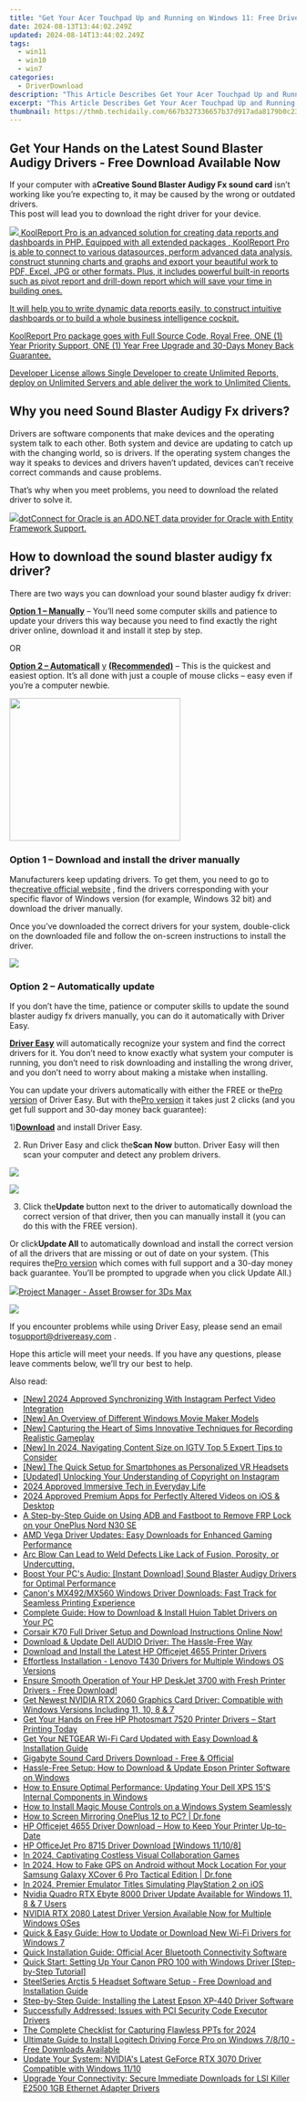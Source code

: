 ```yaml
---
title: "Get Your Acer Touchpad Up and Running on Windows 11: Free Drivers Available Here!"
date: 2024-08-13T13:44:02.249Z
updated: 2024-08-14T13:44:02.249Z
tags:
  - win11
  - win10
  - win7
categories:
  - DriverDownload
description: "This Article Describes Get Your Acer Touchpad Up and Running on Windows 11: Free Drivers Available Here!"
excerpt: "This Article Describes Get Your Acer Touchpad Up and Running on Windows 11: Free Drivers Available Here!"
thumbnail: https://thmb.techidaily.com/667b327336657b37d917ada8179b0c23c67339c9f07504ad9ddbf600b0c76aae.jpg
---
```


## Get Your Hands on the Latest Sound Blaster Audigy Drivers - Free Download Available Now

If your computer with a**Creative Sound Blaster Audigy Fx sound card** isn’t working like you’re expecting to, it may be caused by the wrong or outdated drivers.  
 This post will lead you to download the right driver for your device.

<!-- affiliate ads begin -->
<a href="https://secure.2checkout.com/order/checkout.php?PRODS=4737285&QTY=1&AFFILIATE=108875&CART=1"><img src="https://secure.avangate.com/images/merchant/b2f83c409ce63012229fb9cd465bdcfe/products/copy_reporting_system.png" border="0">  KoolReport Pro  is an advanced solution for creating data reports and dashboards in PHP. Equipped with all  extended packages , KoolReport Pro is able to connect to various datasources, perform advanced data analysis, construct stunning charts and graphs and export your beautiful work to PDF, Excel, JPG or other formats. Plus, it includes powerful built-in reports such as pivot report and drill-down report which will save your time in building ones. 

 It will help you to write dynamic data reports easily, to construct intuitive dashboards or to build a whole business intelligence cockpit. 

  KoolReport Pro  package goes with Full Source Code, Royal Free, ONE (1) Year Priority Support, ONE (1) Year Free Upgrade and 30-Days Money Back Guarantee. 

  Developer License  allows  Single Developer  to create Unlimited Reports, deploy on Unlimited Servers and able deliver the work to Unlimited Clients. </a>
<!-- affiliate ads end -->
## Why you need Sound Blaster Audigy Fx drivers?

 Drivers are software components that make devices and the operating system talk to each other. Both system and device are updating to catch up with the changing world, so is drivers. If the operating system changes the way it speaks to devices and drivers haven’t updated, devices can’t receive correct commands and cause problems.

 That’s why when you meet problems, you need to download the related driver to solve it.

<!-- affiliate ads begin -->
<a href="https://checkout.devart.com/order/checkout.php?PRODS=5023555&QTY=1&AFFILIATE=108875&CART=1"><img src="https://secure.avangate.com/images/merchant/45b430710ad04765a6afd58d9d9fafca/products/dotConnect_O.png" border="0">dotConnect for Oracle is an ADO.NET data provider for Oracle with Entity Framework Support.</a>
<!-- affiliate ads end -->
## How to download the sound blaster audigy fx driver?

There are two ways you can download your sound blaster audigy fx driver:

[**Option 1 – Manually**](https://tools.techidaily.com/drivereasy/download/) – You’ll need some computer skills and patience to update your drivers this way because you need to find exactly the right driver online, download it and install it step by step.

OR

**[Option 2 – Automaticall](https://tools.techidaily.com/drivereasy/download/)** [y](https://tools.techidaily.com/drivereasy/download/) **[(Recommended)](https://tools.techidaily.com/drivereasy/download/)**  – This is the quickest and easiest option. It’s all done with just a couple of mouse clicks – easy even if you’re a computer newbie.

<!-- affiliate ads begin -->
<a href="https://printrendy.pxf.io/c/5597632/1453720/17020" target="_top" id="1453720"><img src="//a.impactradius-go.com/display-ad/17020-1453720" border="0" alt="" width="300" height="250"/></a><img height="0" width="0" src="https://imp.pxf.io/i/5597632/1453720/17020" style="position:absolute;visibility:hidden;" border="0" />
<!-- affiliate ads end -->
### Option 1 – Download and install the driver manually

 Manufacturers keep updating drivers. To get them, you need to go to the[creative official website](https://support.creative.com/Products/ProductDetails.aspx?catID=1&CatName=Sound+Blaster&prodID=21690&prodName=Sound+Blaster+Audigy+Fx) , find the drivers corresponding with your specific flavor of Windows version (for example, Windows 32 bit) and download the driver manually.

 Once you’ve downloaded the correct drivers for your system, double-click on the downloaded file and follow the on-screen instructions to install the driver.

<!-- affiliate ads begin -->
<a href="https://shop.mondly.com/affiliate.php?ACCOUNT=ATISTUDI&AFFILIATE=108875&PATH=https%3A%2F%2Fwww.mondly.com%3FAFFILIATE%3D108875%26RESOURCE%3D%2BGeneral%2B970x90%2B"><img src="https://secure.avangate.com/images/merchant/69c418c33ec2e1a4267fa9bb77fa1428/general-970x90.gif" border="0"></a>
<!-- affiliate ads end -->
### Option 2 – Automatically update

 If you don’t have the time, patience or computer skills to update the sound blaster audigy fx drivers manually, you can do it automatically with Driver Easy.

[**Driver Easy**](https://tools.techidaily.com/drivereasy/download/) will automatically recognize your system and find the correct drivers for it. You don’t need to know exactly what system your computer is running, you don’t need to risk downloading and installing the wrong driver, and you don’t need to worry about making a mistake when installing.

 You can update your drivers automatically with either the FREE or the[Pro version](https://tools.techidaily.com/drivereasy/download/) of Driver Easy. But with the[Pro version](https://tools.techidaily.com/drivereasy/download/) it takes just 2 clicks (and you get full support and 30-day money back guarantee):

 1)[**Download**](https://tools.techidaily.com/drivereasy/download/) and install Driver Easy.

 2) Run Driver Easy and click the**Scan Now** button. Driver Easy will then scan your computer and detect any problem drivers.

<!-- affiliate ads begin -->
<a href="https://secure.2checkout.com/order/checkout.php?PRODS=3851655&QTY=1&AFFILIATE=108875&CART=1"><img src="http://www.aiseesoft.com/avangate/30p/banner.jpg" border="0"></a>
<!-- affiliate ads end -->
![](https://images.drivereasy.com/wp-content/uploads/2019/06/s2.jpg)

 3) Click the**Update** button next to the driver to automatically download the correct version of that driver, then you can manually install it (you can do this with the FREE version).

 Or click**Update All** to automatically download and install the correct version of all the drivers that are missing or out of date on your system. (This requires the[Pro version](https://tools.techidaily.com/drivereasy/download/) which comes with full support and a 30-day money back guarantee. You’ll be prompted to upgrade when you click Update All.)  

<!-- affiliate ads begin -->
<a href="https://secure.2checkout.com/order/checkout.php?PRODS=4709458&QTY=1&AFFILIATE=108875&CART=1"><img src="https://3d-kstudio.com/wp-content/uploads/2019/10/Project-Manager-version-3-1600x900-768x419.jpg" border="0">Project Manager - Asset Browser for 3Ds Max</a>
<!-- affiliate ads end -->
![](https://images.drivereasy.com/wp-content/uploads/2019/06/s1-1.jpg)

 If you encounter problems while using Driver Easy, please send an email to[support@drivereasy.com](https://tools.techidaily.com/drivereasy/download/) .

 Hope this article will meet your needs. If you have any questions, please leave comments below, we’ll try our best to help.

<ins class="adsbygoogle"
     style="display:block"
     data-ad-format="autorelaxed"
     data-ad-client="ca-pub-7571918770474297"
     data-ad-slot="1223367746"></ins>



<ins class="adsbygoogle"
     style="display:block"
     data-ad-client="ca-pub-7571918770474297"
     data-ad-slot="8358498916"
     data-ad-format="auto"
     data-full-width-responsive="true"></ins>

<span class="atpl-alsoreadstyle">Also read:</span>
<div><ul>
<li><a href="https://instagram-video-files.techidaily.com/new-2024-approved-synchronizing-with-instagram-perfect-video-integration/"><u>[New] 2024 Approved  Synchronizing With Instagram  Perfect Video Integration</u></a></li>
<li><a href="https://extra-information.techidaily.com/new-an-overview-of-different-windows-movie-maker-models/"><u>[New] An Overview of Different Windows Movie Maker Models</u></a></li>
<li><a href="https://screen-sharing-recording.techidaily.com/new-capturing-the-heart-of-sims-innovative-techniques-for-recording-realistic-gameplay/"><u>[New] Capturing the Heart of Sims  Innovative Techniques for Recording Realistic Gameplay</u></a></li>
<li><a href="https://instagram-clips.techidaily.com/new-in-2024-navigating-content-size-on-igtv-top-5-expert-tips-to-consider/"><u>[New] In 2024, Navigating Content Size on IGTV  Top 5 Expert Tips to Consider</u></a></li>
<li><a href="https://fox-http.techidaily.com/new-the-quick-setup-for-smartphones-as-personalized-vr-headsets/"><u>[New] The Quick Setup for Smartphones as Personalized VR Headsets</u></a></li>
<li><a href="https://some-approaches.techidaily.com/updated-unlocking-your-understanding-of-copyright-on-instagram/"><u>[Updated] Unlocking Your Understanding of Copyright on Instagram</u></a></li>
<li><a href="https://some-knowledge.techidaily.com/2024-approved-immersive-tech-in-everyday-life/"><u>2024 Approved  Immersive Tech in Everyday Life</u></a></li>
<li><a href="https://extra-guidance.techidaily.com/2024-approved-premium-apps-for-perfectly-altered-videos-on-ios-and-desktop/"><u>2024 Approved  Premium Apps for Perfectly Altered Videos on iOS & Desktop</u></a></li>
<li><a href="https://android-frp.techidaily.com/a-step-by-step-guide-on-using-adb-and-fastboot-to-remove-frp-lock-on-your-oneplus-nord-n30-se-by-drfone-android/"><u>A Step-by-Step Guide on Using ADB and Fastboot to Remove FRP Lock on your OnePlus Nord N30 SE</u></a></li>
<li><a href="https://win-dash.techidaily.com/amd-vega-driver-updates-easy-downloads-for-enhanced-gaming-performance/"><u>AMD Vega Driver Updates: Easy Downloads for Enhanced Gaming Performance</u></a></li>
<li><a href="https://win-dash.techidaily.com/1722963229744-arc-blow-can-lead-to-weld-defects-like-lack-of-fusion-porosity-or-undercutting/"><u>Arc Blow Can Lead to Weld Defects Like Lack of Fusion, Porosity, or Undercutting.</u></a></li>
<li><a href="https://win-dash.techidaily.com/boost-your-pcs-audio-instant-download-sound-blaster-audigy-drivers-for-optimal-performance/"><u>Boost Your PC's Audio: [Instant Download] Sound Blaster Audigy Drivers for Optimal Performance</u></a></li>
<li><a href="https://win-dash.techidaily.com/canons-mx492mx560-windows-driver-downloads-fast-track-for-seamless-printing-experience/"><u>Canon's MX492/MX560 Windows Driver Downloads: Fast Track for Seamless Printing Experience</u></a></li>
<li><a href="https://win-dash.techidaily.com/complete-guide-how-to-download-and-install-huion-tablet-drivers-on-your-pc/"><u>Complete Guide: How to Download & Install Huion Tablet Drivers on Your PC</u></a></li>
<li><a href="https://win-dash.techidaily.com/1722978309205-corsair-k70-full-driver-setup-and-download-instructions-online-now/"><u>Corsair K70 Full Driver Setup and Download Instructions Online Now!</u></a></li>
<li><a href="https://win-dash.techidaily.com/download-and-update-dell-audio-driver-the-hassle-free-way/"><u>Download & Update Dell AUDIO Driver: The Hassle-Free Way</u></a></li>
<li><a href="https://win-dash.techidaily.com/download-and-install-the-latest-hp-officejet-4655-printer-drivers/"><u>Download and Install the Latest HP Officejet 4655 Printer Drivers</u></a></li>
<li><a href="https://win-dash.techidaily.com/effortless-installation-lenovo-t430-drivers-for-multiple-windows-os-versions/"><u>Effortless Installation - Lenovo T430 Drivers for Multiple Windows OS Versions</u></a></li>
<li><a href="https://win-dash.techidaily.com/1722971951315-ensure-smooth-operation-of-your-hp-deskjet-3700-with-fresh-printer-drivers-free-download/"><u>Ensure Smooth Operation of Your HP DeskJet 3700 with Fresh Printer Drivers - Free Download!</u></a></li>
<li><a href="https://win-dash.techidaily.com/get-newest-nvidia-rtx-2060-graphics-card-driver-compatible-with-windows-versions-including-11-10-8-and-7/"><u>Get Newest NVIDIA RTX 2060 Graphics Card Driver: Compatible with Windows Versions Including 11, 10, 8 & 7</u></a></li>
<li><a href="https://win-dash.techidaily.com/get-your-hands-on-free-hp-photosmart-7520-printer-drivers-start-printing-today/"><u>Get Your Hands on Free HP Photosmart 7520 Printer Drivers – Start Printing Today</u></a></li>
<li><a href="https://win-dash.techidaily.com/get-your-netgear-wi-fi-card-updated-with-easy-download-and-installation-guide/"><u>Get Your NETGEAR Wi-Fi Card Updated with Easy Download & Installation Guide</u></a></li>
<li><a href="https://win-dash.techidaily.com/gigabyte-sound-card-drivers-download-free-and-official/"><u>Gigabyte Sound Card Drivers Download - Free & Official</u></a></li>
<li><a href="https://win-dash.techidaily.com/hassle-free-setup-how-to-download-and-update-epson-printer-software-on-windows/"><u>Hassle-Free Setup: How to Download & Update Epson Printer Software on Windows</u></a></li>
<li><a href="https://win-dash.techidaily.com/how-to-ensure-optimal-performance-updating-your-dell-xps-15s-internal-components-in-windows/"><u>How to Ensure Optimal Performance: Updating Your Dell XPS 15'S Internal Components in Windows</u></a></li>
<li><a href="https://win-dash.techidaily.com/how-to-install-magic-mouse-controls-on-a-windows-system-seamlessly/"><u>How to Install Magic Mouse Controls on a Windows System Seamlessly</u></a></li>
<li><a href="https://screen-mirror.techidaily.com/how-to-screen-mirroring-oneplus-12-to-pc-drfone-by-drfone-android/"><u>How to Screen Mirroring OnePlus 12 to PC? | Dr.fone</u></a></li>
<li><a href="https://win-dash.techidaily.com/hp-officejet-4655-driver-download-how-to-keep-your-printer-up-to-date/"><u>HP Officejet 4655 Driver Download – How to Keep Your Printer Up-to-Date</u></a></li>
<li><a href="https://win-dash.techidaily.com/hp-officejet-pro-8715-driver-download-windows-11108/"><u>HP OfficeJet Pro 8715 Driver Download [Windows 11/10/8]</u></a></li>
<li><a href="https://screen-video-capture.techidaily.com/in-2024-captivating-costless-visual-collaboration-games/"><u>In 2024, Captivating Costless Visual Collaboration Games</u></a></li>
<li><a href="https://android-location.techidaily.com/in-2024-how-to-fake-gps-on-android-without-mock-location-for-your-samsung-galaxy-xcover-6-pro-tactical-edition-drfone-by-drfone-virtual/"><u>In 2024, How to Fake GPS on Android without Mock Location For your Samsung Galaxy XCover 6 Pro Tactical Edition | Dr.fone</u></a></li>
<li><a href="https://desktop-recording.techidaily.com/in-2024-premier-emulator-titles-simulating-playstation-2-on-ios/"><u>In 2024, Premier Emulator Titles Simulating PlayStation 2 on iOS</u></a></li>
<li><a href="https://win-dash.techidaily.com/nvidia-quadro-rtx-ebyte-8000-driver-update-available-for-windows-11-8-and-7-users/"><u>Nvidia Quadro RTX Ebyte 8000 Driver Update Available for Windows 11, 8 & 7 Users</u></a></li>
<li><a href="https://win-dash.techidaily.com/1722968454777-nvidia-rtx-2080-latest-driver-version-available-now-for-multiple-windows-oses/"><u>NVIDIA RTX 2080 Latest Driver Version Available Now for Multiple Windows OSes</u></a></li>
<li><a href="https://win-dash.techidaily.com/quick-and-easy-guide-how-to-update-or-download-new-wi-fi-drivers-for-windows-7/"><u>Quick & Easy Guide: How to Update or Download New Wi-Fi Drivers for Windows 7</u></a></li>
<li><a href="https://win-dash.techidaily.com/quick-installation-guide-official-acer-bluetooth-connectivity-software/"><u>Quick Installation Guide: Official Acer Bluetooth Connectivity Software</u></a></li>
<li><a href="https://win-dash.techidaily.com/quick-start-setting-up-your-canon-pro-100-with-windows-driver-step-by-step-tutorial/"><u>Quick Start: Setting Up Your Canon PRO 100 with Windows Driver [Step-by-Step Tutorial]</u></a></li>
<li><a href="https://win-dash.techidaily.com/steelseries-arctis-5-headset-software-setup-free-download-and-installation-guide/"><u>SteelSeries Arctis 5 Headset Software Setup - Free Download and Installation Guide</u></a></li>
<li><a href="https://win-dash.techidaily.com/step-by-step-guide-installing-the-latest-epson-xp-440-driver-software/"><u>Step-by-Step Guide: Installing the Latest Epson XP-440 Driver Software</u></a></li>
<li><a href="https://win-dash.techidaily.com/successfully-addressed-issues-with-pci-security-code-executor-drivers/"><u>Successfully Addressed: Issues with PCI Security Code Executor Drivers</u></a></li>
<li><a href="https://video-capture.techidaily.com/the-complete-checklist-for-capturing-flawless-ppts-for-2024/"><u>The Complete Checklist for Capturing Flawless PPTs for 2024</u></a></li>
<li><a href="https://win-dash.techidaily.com/1722971724448-ultimate-guide-to-install-logitech-driving-force-pro-on-windows-7810-free-downloads-available/"><u>Ultimate Guide to Install Logitech Driving Force Pro on Windows 7/8/10 - Free Downloads Available</u></a></li>
<li><a href="https://win-dash.techidaily.com/update-your-system-nvidias-latest-geforce-rtx-3070-driver-compatible-with-windows-1110/"><u>Update Your System: NVIDIA's Latest GeForce RTX 3070 Driver Compatible with Windows 11/10</u></a></li>
<li><a href="https://win-dash.techidaily.com/upgrade-your-connectivity-secure-immediate-downloads-for-lsi-killer-e2500-1gb-ethernet-adapter-drivers/"><u>Upgrade Your Connectivity: Secure Immediate Downloads for LSI Killer E2500 1GB Ethernet Adapter Drivers</u></a></li>
</ul></div>
